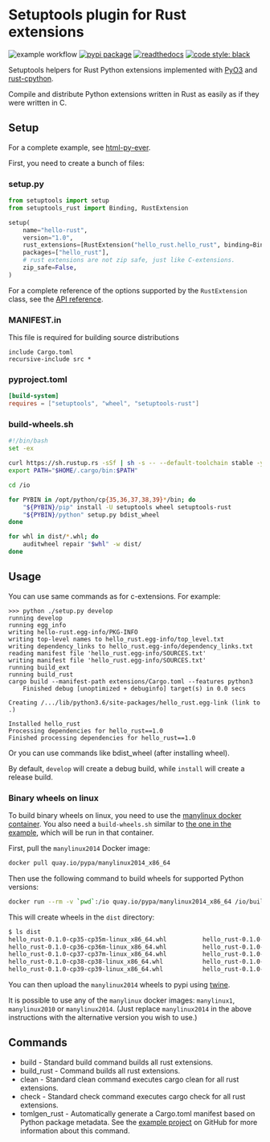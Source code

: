 # Setuptools plugin for Rust extensions

![example workflow](https://github.com/PyO3/setuptools-rust/actions/workflows/ci.yml/badge.svg)
[![pypi package](https://badge.fury.io/py/setuptools-rust.svg)](https://badge.fury.io/py/setuptools-rust)
[![readthedocs](https://readthedocs.org/projects/pip/badge/)](https://setuptools-rust.readthedocs.io/en/latest/)
[![code style: black](https://img.shields.io/badge/code%20style-black-000000.svg)](https://github.com/ambv/black)

Setuptools helpers for Rust Python extensions implemented with [PyO3](https://github.com/PyO3/pyo3) and [rust-cpython](https://github.com/dgrunwald/rust-cpython).

Compile and distribute Python extensions written in Rust as easily as if
they were written in C.

## Setup

For a complete example, see
[html-py-ever](https://github.com/PyO3/setuptools-rust/tree/master/examples/html-py-ever).

First, you need to create a bunch of files:

### setup.py

```python
from setuptools import setup
from setuptools_rust import Binding, RustExtension

setup(
    name="hello-rust",
    version="1.0",
    rust_extensions=[RustExtension("hello_rust.hello_rust", binding=Binding.PyO3)],
    packages=["hello_rust"],
    # rust extensions are not zip safe, just like C-extensions.
    zip_safe=False,
)
```

For a complete reference of the options supported by the `RustExtension` class, see the
[API reference](https://setuptools-rust.readthedocs.io/en/latest/reference.html).

### MANIFEST.in

This file is required for building source distributions

```text
include Cargo.toml
recursive-include src *
```

### pyproject.toml

```toml
[build-system]
requires = ["setuptools", "wheel", "setuptools-rust"]
```

### build-wheels.sh

```bash
#!/bin/bash
set -ex

curl https://sh.rustup.rs -sSf | sh -s -- --default-toolchain stable -y
export PATH="$HOME/.cargo/bin:$PATH"

cd /io

for PYBIN in /opt/python/cp{35,36,37,38,39}*/bin; do
    "${PYBIN}/pip" install -U setuptools wheel setuptools-rust
    "${PYBIN}/python" setup.py bdist_wheel
done

for whl in dist/*.whl; do
    auditwheel repair "$whl" -w dist/
done
```

## Usage

You can use same commands as for c-extensions. For example:

```
>>> python ./setup.py develop
running develop
running egg_info
writing hello-rust.egg-info/PKG-INFO
writing top-level names to hello_rust.egg-info/top_level.txt
writing dependency_links to hello_rust.egg-info/dependency_links.txt
reading manifest file 'hello_rust.egg-info/SOURCES.txt'
writing manifest file 'hello_rust.egg-info/SOURCES.txt'
running build_ext
running build_rust
cargo build --manifest-path extensions/Cargo.toml --features python3
    Finished debug [unoptimized + debuginfo] target(s) in 0.0 secs

Creating /.../lib/python3.6/site-packages/hello_rust.egg-link (link to .)

Installed hello_rust
Processing dependencies for hello_rust==1.0
Finished processing dependencies for hello_rust==1.0
```

Or you can use commands like bdist_wheel (after installing wheel).

By default, `develop` will create a debug build, while `install` will create a release build.

### Binary wheels on linux

To build binary wheels on linux, you need to use the [manylinux docker container](https://github.com/pypa/manylinux). You also need a `build-wheels.sh` similar to [the one in the example](https://github.com/PyO3/setuptools-rust/blob/master/html-py-ever/build-wheels.sh), which will be run in that container.

First, pull the `manylinux2014` Docker image:

```bash
docker pull quay.io/pypa/manylinux2014_x86_64
```

Then use the following command to build wheels for supported Python versions:

```bash
docker run --rm -v `pwd`:/io quay.io/pypa/manylinux2014_x86_64 /io/build-wheels.sh
```

This will create wheels in the `dist` directory:

```bash
$ ls dist
hello_rust-0.1.0-cp35-cp35m-linux_x86_64.whl          hello_rust-0.1.0-cp35-cp35m-manylinux2014_x86_64.whl
hello_rust-0.1.0-cp36-cp36m-linux_x86_64.whl          hello_rust-0.1.0-cp36-cp36m-manylinux2014_x86_64.whl
hello_rust-0.1.0-cp37-cp37m-linux_x86_64.whl          hello_rust-0.1.0-cp37-cp37m-manylinux2014_x86_64.whl
hello_rust-0.1.0-cp38-cp38-linux_x86_64.whl           hello_rust-0.1.0-cp38-cp38-manylinux2014_x86_64.whl
hello_rust-0.1.0-cp39-cp39-linux_x86_64.whl           hello_rust-0.1.0-cp39-cp39-manylinux2014_x86_64.whl
```

You can then upload the `manylinux2014` wheels to pypi using [twine](https://github.com/pypa/twine).

It is possible to use any of the `manylinux` docker images: `manylinux1`, `manylinux2010` or `manylinux2014`. (Just replace `manylinux2014` in the above instructions with the alternative version you wish to use.)

## Commands

  - build - Standard build command builds all rust extensions.
  - build\_rust - Command builds all rust extensions.
  - clean - Standard clean command executes cargo clean for all rust
    extensions.
  - check - Standard check command executes cargo check for all rust
    extensions.
  - tomlgen\_rust - Automatically generate a Cargo.toml manifest based
    on Python package metadata. See the [example
    project](https://github.com/PyO3/setuptools-rust/tree/master/examples/tomlgen)
    on GitHub for more information about this command.
